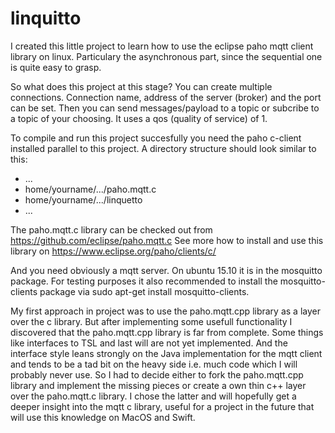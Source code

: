 # linquitto
I created this little project to learn how to use the eclipse paho mqtt client library on linux. Particulary the asynchronous part, since the sequential one is quite easy to grasp.

So what does this project at this stage?
You can create multiple connections. Connection name, address of the server (broker) and the port can be set.
Then you can send messages/payload to a topic or subcribe to a topic of your choosing. It uses a qos (quality of service) of 1.

To compile and run this project succesfully you need the paho c-client installed parallel to this project.
A directory structure should look similar to this:
- ...
- home/yourname/.../paho.mqtt.c
- home/yourname/.../linquetto
- ...

The paho.mqtt.c library can be checked out from https://github.com/eclipse/paho.mqtt.c
See more how to install and use this library on https://www.eclipse.org/paho/clients/c/

And you need obviously a mqtt server. On ubuntu 15.10 it is in the mosquitto package. For testing purposes it also recommended to install the mosquitto-clients package via sudo apt-get install mosquitto-clients.

My first approach in project was to use the paho.mqtt.cpp library as a layer over the c library. But after implementing some usefull functionality I discovered that the paho.mqtt.cpp library is far from complete.
Some things like interfaces to TSL and last will are not yet implemented. And the interface style leans strongly on the Java implementation for the mqtt client and tends to be a tad bit on the heavy side i.e. much code which I will probably never use. So I had to decide either to fork the paho.mqtt.cpp library and implement the missing pieces or create a own thin c++ layer over the paho.mqtt.c library. I chose the latter and will hopefully get a deeper insight into the mqtt c library, useful for a project in the future that will use this knowledge on MacOS and Swift.
